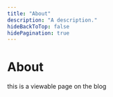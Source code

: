 ```yaml
---
title: "About"
description: "A description."
hideBackToTop: false
hidePagination: true
---
```


# About

this is a viewable page on the blog
